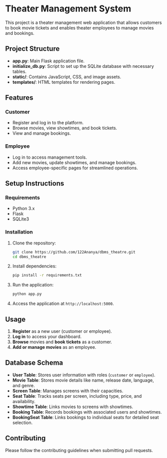 
# Theater Management System

This project is a theater management web application that allows customers to book movie tickets and enables theater employees to manage movies and bookings.

## Project Structure

- **app.py**: Main Flask application file.
- **initialize_db.py**: Script to set up the SQLite database with necessary tables.
- **static/**: Contains JavaScript, CSS, and image assets.
- **templates/**: HTML templates for rendering pages.

## Features

### Customer

- Register and log in to the platform.
- Browse movies, view showtimes, and book tickets.
- View and manage bookings.

### Employee

- Log in to access management tools.
- Add new movies, update showtimes, and manage bookings.
- Access employee-specific pages for streamlined operations.

## Setup Instructions

### Requirements

- Python 3.x
- Flask
- SQLite3

### Installation

1. Clone the repository:

   ```bash
   git clone https://github.com/122Ananya/dbms_theatre.git
   cd dbms_theatre
   ```

2. Install dependencies:

   ```bash
   pip install -r requirements.txt
   ```

3. Run the application:

   ```bash
   python app.py
   ```

4. Access the application at `http://localhost:5000`.

## Usage

1. **Register** as a new user (customer or employee).
2. **Log in** to access your dashboard.
3. **Browse** movies and **book tickets** as a customer.
4. **Add or manage movies** as an employee.

## Database Schema

- **User Table**: Stores user information with roles (`customer` or `employee`).
- **Movie Table**: Stores movie details like name, release date, language, and genre.
- **Screen Table**: Manages screens with their capacities.
- **Seat Table**: Tracks seats per screen, including type, price, and availability.
- **Showtime Table**: Links movies to screens with showtimes.
- **Booking Table**: Records bookings with associated users and showtimes.
- **BookingSeat Table**: Links bookings to individual seats for detailed seat selection.

## Contributing

Please follow the contributing guidelines when submitting pull requests.
